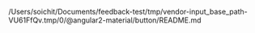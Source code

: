 /Users/soichit/Documents/feedback-test/tmp/vendor-input_base_path-VU61FfQv.tmp/0/@angular2-material/button/README.md